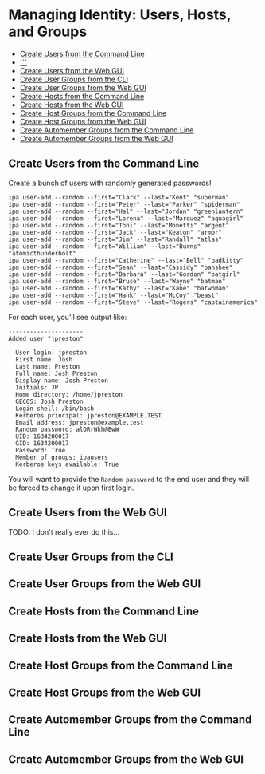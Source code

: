 # Managing Identity: Users, Hosts, and Groups

<!-- MarkdownTOC depth=4 autolink=true bracket=round -->

- [Create Users from the Command Line](#create-users-from-the-command-line)
- [```](#)
- [Create Users from the Web GUI](#create-users-from-the-web-gui)
- [Create User Groups from the CLI](#create-user-groups-from-the-cli)
- [Create User Groups from the Web GUI](#create-user-groups-from-the-web-gui)
- [Create Hosts from the Command Line](#create-hosts-from-the-command-line)
- [Create Hosts from the Web GUI](#create-hosts-from-the-web-gui)
- [Create Host Groups from the Command Line](#create-host-groups-from-the-command-line)
- [Create Host Groups from the Web GUI](#create-host-groups-from-the-web-gui)
- [Create Automember Groups from the Command Line](#create-automember-groups-from-the-command-line)
- [Create Automember Groups from the Web GUI](#create-automember-groups-from-the-web-gui)

<!-- /MarkdownTOC -->

## Create Users from the Command Line

Create a bunch of users with randomly generated passwords!

```
ipa user-add --random --first="Clark" --last="Kent" "superman"
ipa user-add --random --first="Peter" --last="Parker" "spiderman"
ipa user-add --random --first="Hal" --last="Jordan" "greenlantern"
ipa user-add --random --first="Lorena" --last="Marquez" "aquagirl"
ipa user-add --random --first="Toni" --last="Monetti" "argent"
ipa user-add --random --first="Jack" --last="Keaton" "armor"
ipa user-add --random --first="Jim" --last="Randall" "atlas"
ipa user-add --random --first="William" --last="Burns" "atomicthunderbolt"
ipa user-add --random --first="Catherine" --last="Bell" "badkitty"
ipa user-add --random --first="Sean" --last="Cassidy" "banshee"
ipa user-add --random --first="Barbara" --last="Gordon" "batgirl"
ipa user-add --random --first="Bruce" --last="Wayne" "batman"
ipa user-add --random --first="Kathy" --last="Kane" "batwoman"
ipa user-add --random --first="Hank" --last="McCoy" "beast"
ipa user-add --random --first="Steve" --last="Rogers" "captainamerica"
```

For each user, you'll see output like:

```
---------------------
Added user "jpreston"
---------------------
  User login: jpreston
  First name: Josh
  Last name: Preston
  Full name: Josh Preston
  Display name: Josh Preston
  Initials: JP
  Home directory: /home/jpreston
  GECOS: Josh Preston
  Login shell: /bin/bash
  Kerberos principal: jpreston@EXAMPLE.TEST
  Email address: jpreston@example.test
  Random password: alORrWkh@BwW
  UID: 1634200017
  GID: 1634200017
  Password: True
  Member of groups: ipausers
  Kerberos keys available: True
```

You will want to provide the ```Random password``` to the end user and they will
be forced to change it upon first login.

## Create Users from the Web GUI
TODO: I don't really ever do this...

## Create User Groups from the CLI
## Create User Groups from the Web GUI

## Create Hosts from the Command Line
## Create Hosts from the Web GUI
## Create Host Groups from the Command Line
## Create Host Groups from the Web GUI

## Create Automember Groups from the Command Line
## Create Automember Groups from the Web GUI
